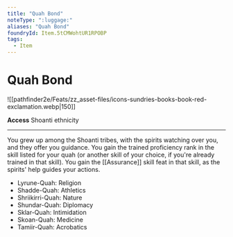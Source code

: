 ```yaml
---
title: "Quah Bond"
noteType: ":luggage:"
aliases: "Quah Bond"
foundryId: Item.5tCMWohtUR1RPOBP
tags:
  - Item
---
```


# Quah Bond
![[pathfinder2e/Feats/zz_asset-files/icons-sundries-books-book-red-exclamation.webp|150]]

**Access** Shoanti ethnicity

* * *

You grew up among the Shoanti tribes, with the spirits watching over you, and they offer you guidance. You gain the trained proficiency rank in the skill listed for your quah (or another skill of your choice, if you're already trained in that skill). You gain the [[Assurance]] skill feat in that skill, as the spirits' help guides your actions.

*   Lyrune-Quah: Religion
*   Shadde-Quah: Athletics
*   Shriikirri-Quah: Nature
*   Shundar-Quah: Diplomacy
*   Sklar-Quah: Intimidation
*   Skoan-Quah: Medicine
*   Tamiir-Quah: Acrobatics
